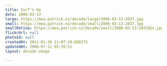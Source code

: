 ```yaml
---
title: Surf's Up
date: 2006-03-13
large: https://mea.patrick.nz/decade/large/2006-03-13-2037.jpg
small: https://mea.patrick.nz/decade/small/2006-03-13-2037.jpg
smallRetina: https://mea.patrick.nz/decade/small/2006-03-13-2037@2x.jpg
flickrUrl: null
photoId: null
createdAt: 2011-01-30 11:07:19.828173
updatedAt: 2006-07-11 05:39:51
layout: decade-image

---
```



